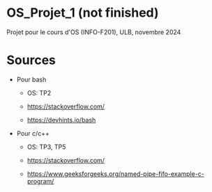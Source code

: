 # OS_Projet_1 (not finished)
 Projet pour le cours d'OS (INFO-F201), ULB, novembre 2024

# Sources
  - Pour bash

    - OS: TP2

    - https://stackoverflow.com/

    - https://devhints.io/bash

  - Pour c/c++

    - OS: TP3, TP5

    - https://stackoverflow.com/

    - https://www.geeksforgeeks.org/named-pipe-fifo-example-c-program/
